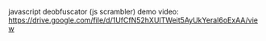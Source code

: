 javascript deobfuscator (js scrambler)
demo video: https://drive.google.com/file/d/1UfCfN52hXUITWeit5AyUkYeraI6oExAA/view
